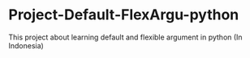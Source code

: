 # Project-Default-FlexArgu-python
This project about learning default and flexible argument in python (In Indonesia)
